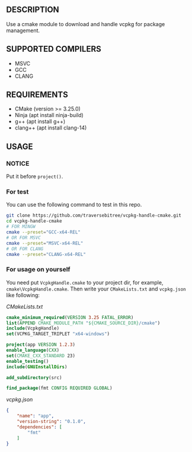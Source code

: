 ## DESCRIPTION
Use a cmake module to download and handle vcpkg for package management.

## SUPPORTED COMPILERS
- MSVC
- GCC
- CLANG

## REQUIREMENTS
- CMake (version >= 3.25.0)
- Ninja (apt install ninja-build)
- g++ (apt install g++)
- clang++ (apt install clang-14)

## USAGE

### NOTICE
Put it before `project()`.

### For test
You can use the following command to test in this repo.
```sh
git clone https://github.com/traversebitree/vcpkg-handle-cmake.git
cd vcpkg-handle-cmake
# FOR MINGW
cmake --preset="GCC-x64-REL"
# OR FOR MSVC
cmake --preset="MSVC-x64-REL"
# OR FOR CLANG
cmake --preset="CLANG-x64-REL"
```

### For usage on yourself
You need put `VcpkgHandle.cmake` to your project dir, for example, `cmake\VcpkgHandle.cmake`. Then write your `CMakeLists.txt` and `vcpkg.json` like following:

_CMakeLists.txt_
```cmake
cmake_minimum_required(VERSION 3.25 FATAL_ERROR)
list(APPEND CMAKE_MODULE_PATH "${CMAKE_SOURCE_DIR}/cmake")
include(VcpkgHandle)
set(VCPKG_TARGET_TRIPLET "x64-windows")

project(app VERSION 1.2.3)
enable_language(CXX)
set(CMAKE_CXX_STANDARD 23)
enable_testing()
include(GNUInstallDirs)

add_subdirectory(src)

find_package(fmt CONFIG REQUIRED GLOBAL)
```

_vcpkg.json_
```json
{
    "name": "app",
    "version-string": "0.1.0",
    "dependencies": [
        "fmt"
    ]
}
```
